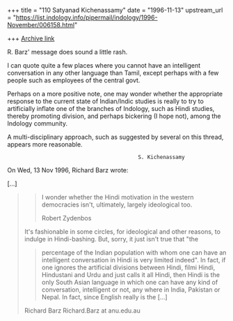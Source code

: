 +++
title = "110 Satyanad Kichenassamy"
date = "1996-11-13"
upstream_url = "https://list.indology.info/pipermail/indology/1996-November/006158.html"

+++
[Archive link](https://list.indology.info/pipermail/indology/1996-November/006158.html)


R. Barz' message does sound a little rash.

I can quote quite a few places where you cannot have an intelligent 
conversation in any other language than Tamil, except perhaps with
a few people such as employees of the central govt. 

Perhaps on a more positive note, one may wonder whether the appropriate
response to the current state of Indian/Indic studies is really to try to
artificially inflate one of the branches of Indology, such as Hindi
studies, thereby promoting division, and perhaps bickering (I hope not),
among the Indology community. 

A multi-disciplinary approach, such as suggested by several on this
thread, appears more reasonable.

                                              S. Kichenassamy

On Wed, 13 Nov 1996, Richard Barz wrote:

[...]
> >
> >I wonder whether the Hindi motivation in the western democracies isn't,
> >ultimately, largely ideological too.
> >
> >Robert Zydenbos
> 
> 
> It's fashionable in some circles, for ideological and other reasons, to
> indulge in Hindi-bashing.  But, sorry, it just isn't true that "the
> >percentage of the Indian population with whom one can have an intelligent
> >conversation in Hindi is very limited indeed".  In fact, if one ignores
> >the artificial divisions between Hindi, filmi Hindi, Hindustani and Urdu
> >and just calls it all Hindi, then Hindi is the only South Asian language
> >in which one can have any kind of conversation, intelligent or not, any
> >where in India, Pakistan or Nepal.  In fact, since English really is the
[...]
> 
> Richard Barz
> Richard.Barz at anu.edu.au
> 
> 
> 
> 





